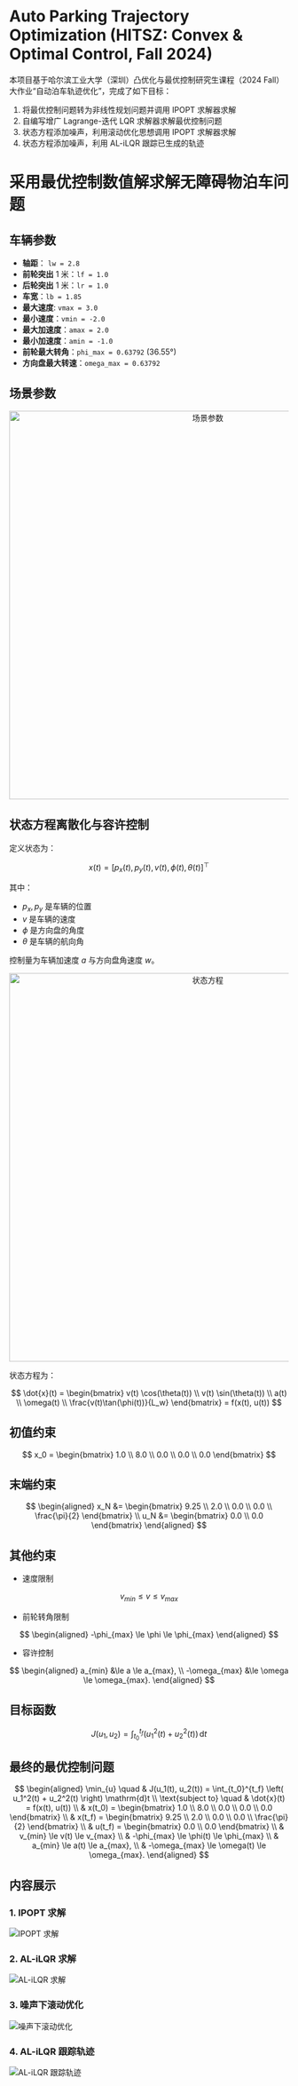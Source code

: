 # Auto Parking Trajectory Optimization (HITSZ: Convex & Optimal Control, Fall 2024)

本项目基于哈尔滨工业大学（深圳）凸优化与最优控制研究生课程（2024 Fall）大作业“自动泊车轨迹优化”，完成了如下目标：

1. 将最优控制问题转为非线性规划问题并调用 IPOPT 求解器求解
2. 自编写增广 Lagrange-迭代 LQR 求解器求解最优控制问题
3. 状态方程添加噪声，利用滚动优化思想调用 IPOPT 求解器求解
4. 状态方程添加噪声，利用 AL-iLQR 跟踪已生成的轨迹

# 采用最优控制数值解求解无障碍物泊车问题

## 车辆参数

- **轴距**： `lw = 2.8`
- **前轮突出** 1 米：`lf = 1.0`
- **后轮突出** 1 米：`lr = 1.0`
- **车宽**：`lb = 1.85`
- **最大速度**: `vmax = 3.0`
- **最小速度**：`vmin = -2.0`
- **最大加速度**：`amax = 2.0`
- **最小加速度**：`amin = -1.0`
- **前轮最大转角**：`phi_max = 0.63792`  (36.55°)
- **方向盘最大转速**：`omega_max = 0.63792`

## 场景参数

<div align="center">
  <img src="1.jpg" width="700" alt="场景参数">
</div>

## 状态方程离散化与容许控制

定义状态为：

$$
x(t) = \left[p_x(t), p_y(t), v(t), \phi(t), \theta(t)\right]^\top
$$

其中：
- $p_x, p_y$ 是车辆的位置
- $v$ 是车辆的速度
- $\phi$ 是方向盘的角度
- $\theta$ 是车辆的航向角

控制量为车辆加速度 $a$ 与方向盘角速度 $w$。

<div align="center">
  <img src="2.jpg" width="700" alt="状态方程">
</div>

状态方程为：

$$
\dot{x}(t) = 
\begin{bmatrix}
v(t) \cos(\theta(t)) \\
v(t) \sin(\theta(t)) \\
a(t) \\
\omega(t) \\
\frac{v(t)\tan(\phi(t))}{L_w}
\end{bmatrix} = f(x(t), u(t))
$$

## 初值约束

$$
x_0 = \begin{bmatrix} 1.0 \\ 8.0 \\ 0.0 \\ 0.0 \\ 0.0 \end{bmatrix}
$$

## 末端约束 

$$
\begin{aligned}
x_N &= \begin{bmatrix} 9.25 \\ 2.0 \\ 0.0 \\ 0.0 \\ \frac{\pi}{2} \end{bmatrix} \\
u_N &= \begin{bmatrix} 0.0 \\ 0.0 \end{bmatrix}
\end{aligned}
$$

## 其他约束

- 速度限制

$$
v_{min} \le v \le v_{max}
$$

- 前轮转角限制

$$
\begin{aligned}
-\phi_{max} \le \phi \le \phi_{max}
\end{aligned}
$$

- 容许控制

$$
\begin{aligned}
a_{min} &\le a \le a_{max}, \\
-\omega_{max} &\le \omega \le \omega_{max}.
\end{aligned}
$$

## 目标函数

$$
J(u_1, u_2) = \int_{t_0}^{t_f} \left( u_1^2(t) + u_2^2(t) \right) \, \mathrm{d}t
$$

## 最终的最优控制问题

$$
\begin{aligned}
\min_{u} \quad & J(u_1(t), u_2(t)) = \int_{t_0}^{t_f} \left( u_1^2(t) + u_2^2(t) \right) \mathrm{d}t \\
\text{subject to} \quad & \dot{x}(t) = f(x(t), u(t)) \\
& x(t_0) = \begin{bmatrix} 1.0 \\ 8.0 \\ 0.0 \\ 0.0 \\ 0.0 \end{bmatrix} \\
& x(t_f) = \begin{bmatrix} 9.25 \\ 2.0 \\ 0.0 \\ 0.0 \\ \frac{\pi}{2} \end{bmatrix} \\
& u(t_f) = \begin{bmatrix} 0.0 \\ 0.0 \end{bmatrix} \\
& v_{min} \le v(t) \le v_{max} \\
& -\phi_{max} \le \phi(t) \le \phi_{max} \\
& a_{min} \le a(t) \le a_{max}, \\
& -\omega_{max} \le \omega(t) \le \omega_{max}.
\end{aligned}
$$

## 内容展示

### 1. IPOPT 求解

![IPOPT 求解](IPOPT/vehicle_trajectory.gif)

### 2. AL-iLQR 求解

![AL-iLQR 求解](Augment_Lagrange-iLQR/vehicle_trajectory.gif)

### 3. 噪声下滚动优化

![噪声下滚动优化](IPOPT/vehicle_trajectory_noised.gif)

### 4. AL-iLQR 跟踪轨迹

![AL-iLQR 跟踪轨迹](Augment_Lagrange-iLQR/trajectory_tracking.gif)
